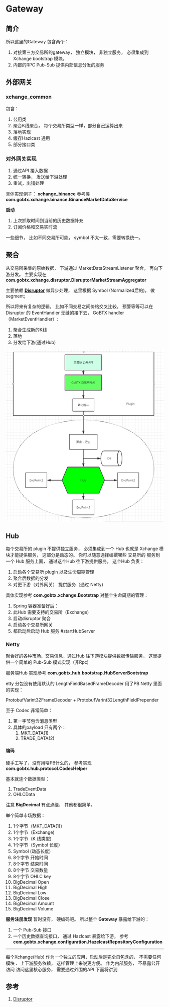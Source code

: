 # Gateway

## 简介

所以这里的Gateway 包含两个：

1. 对接第三方交易所的gateway， 独立模块， 非独立服务， 必须集成到Xchange bootstrap 模块。
2. 内部的RPC Pub-Sub 提供内部信息分发的服务


## 外部网关

### xchange_common

包含：
1. 公用类
2. 聚合K线聚合， 每个交易所类型一样，部分自己运算出来
3. 落地实现
4. 缓存Hazlcast 通用
5. 部分接口类

### 对外网关实现

1. 通过API 接入数据
2. 统一转换， 发送给下游处理
3. 重试，出错处理

具体实现例子： **xchange_binance** 参考类 **com.gobtx.xchange.binance.BinanceMarketDataService**

**启动**

1. 上次抓取时间到当前的历史数据补充
2. 订阅价格和交易实时流

一些细节， 比如不同交易所可能， symbol  不太一致，需要转换统一。


## 聚合

从交易所采集的原始数据， 下游通过  MarketDataStreamListener 聚合， 再向下游分发。 
主要实现在 **com.gobtx.xchange.disruptor.DisruptorMarketStreamAggregator**

主要依赖 **[Disruptor](https://github.com/LMAX-Exchange/disruptor)** 做异步处理， 这里根据 Symbol (Normalized后的)， 做 segment;

所以将来有复杂的逻辑， 比如不同交易之间价格交叉比较， 预警等等可以在Disruptor 的 EventHandler 无缝的接下去， GoBTX handler（MarketEventHandler）:

1. 聚合生成新的K线
2. 落地
3. 分发给下游(通过Hub)

 

![Infrastructure Overview](../static/img/infrastructure02.png)


## Hub

每个交易所的 plugin 不提供独立服务， 必须集成到一个 Hub 也就是 Xchange 模块才能提供服务， 这部分是动态的。
你可以随意选择编撰哪些 交易所的 服务到一个 Hub 服务上面， 通过这个Hub 往下游提供服务， 这个Hub 负责：

1. 启动各个交易所 plugin 以及生命周期管理
2. 聚合后数据的分发
3. 对更下游（对外网关） 提供服务（通过 Netty)
 
具体实现参考  **com.gobtx.xchange.Bootstrap** 对整个生命周期的管理：

1. Spring 容器准备好后：
2. 此Hub 需要支持的交易所（Exchange)
3. 启动disruptor 聚合
4. 启动各个交易所网关
5. 都启动后启动 Hub 服务 #startHubServer


### Netty

聚合好的各种市场、交易信息，通过Hub 往下游模块提供数据传输服务， 这里提供一个简单的 Pub-Sub 模式实现（非Rpc)

服务端Hub 实现参考  **com.gobtx.hub.bootstrap.HubServerBootstrap**

etty 分包没有使用默认的 LengthFieldBasedFrameDecoder  用了PB Netty 里面的实现：

ProtobufVarint32FrameDecoder + ProtobufVarint32LengthFieldPrepender

至于 Codec 非常简单：
1. 第一字节包含消息类型
2. 具体的payload 只有两个：
   1. MKT_DATA(1)
   2. TRADE_DATA(2)
   
#### 编码

硬手工写了，没有用啥PB什么的， 参考实现 **com.gobtx.hub.protocol.CodecHelper**

基本就连个数据类型：
1.  TradeEventData
2.  OHLCData

注意 **BigDecimal** 有点点绕， 其他都很简单。

举个简单市场数据：

1. 1个字节（MKT_DATA(1)）
2. 1个字节（Exchange)
3. 1个字节（K 线类型)
4. 1个字节（Symbol 长度）
5. Symbol (动态长度)
6. 8个字节  开始时间
7. 8个字节  结束时间
8. 8个字节  交易数量
9. 8个字节  OHLC key
10. BigDecimal Open
11. BigDecimal High
12. BigDecimal Low
13. BigDecimal Close
14. BigDecimal Amount
15. BigDecimal Volume



**服务注册发现**  暂时没有， 硬编码吧。 所以整个 **Gateway** 暴露给下游的：

1. 一个 Pub-Sub 接口
2. 一个历史数据查询接口， 通过 Hazlcast 暴露给下游， 参考 **com.gobtx.xchange.configuration.HazelcastRepositoryConfiguration**

---


每个Xchange(Hub) 作为一个独立的应用，启动后是完全自包含的， 不需要任何模块 、上下游服务依赖， 这样管理上来说更方便。
作为内部服务， 不暴露公开访问
访问这里核心服务， 需要通过外围的API 下面将讲到


## 参考

1. [Disruptor](https://github.com/LMAX-Exchange/disruptor)
